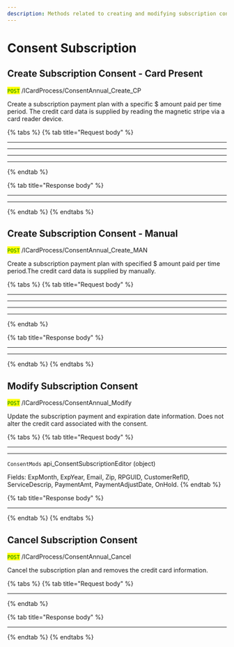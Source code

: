 ```yaml
---
description: Methods related to creating and modifying subscription consent
---
```


# Consent Subscription

## Create Subscription Consent - Card Present

<mark style="color:green;">`POST`</mark> /ICardProcess/ConsentAnnual\_Create\_CP

Create a subscription payment plan with a specific $ amount paid per time period. The credit card data is supplied by reading the magnetic stripe via a card reader device.

{% tabs %}
{% tab title="Request body" %}
***

***

***

***
{% endtab %}

{% tab title="Response body" %}
***

***
{% endtab %}
{% endtabs %}





## Create Subscription Consent - Manual

<mark style="color:green;">`POST`</mark> /ICardProcess/ConsentAnnual\_Create\_MAN

Create a subscription payment plan with specified $ amount paid per time period.The credit card data is supplied by manually.

{% tabs %}
{% tab title="Request body" %}
***

***

***

***
{% endtab %}

{% tab title="Response body" %}
***

***
{% endtab %}
{% endtabs %}





## Modify Subscription Consent&#x20;

<mark style="color:green;">`POST`</mark> /ICardProcess/ConsentAnnual\_Modify

Update the subscription payment and expiration date information. Does not alter the credit card associated with the consent.

{% tabs %}
{% tab title="Request body" %}
***

***

`ConsentMods` api\_ConsentSubscriptionEditor (object)

Fields: ExpMonth, ExpYear, Email, Zip, RPGUID, CustomerRefID, ServiceDescrip, PaymentAmt, PaymentAdjustDate, OnHold.
{% endtab %}

{% tab title="Response body" %}
***
{% endtab %}
{% endtabs %}





## Cancel Subscription Consent&#x20;

<mark style="color:green;">`POST`</mark> /ICardProcess/ConsentAnnual\_Cancel

Cancel the subscription plan and removes the credit card information.

{% tabs %}
{% tab title="Request body" %}
***
{% endtab %}

{% tab title="Response body" %}
***
{% endtab %}
{% endtabs %}




